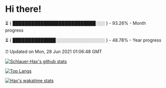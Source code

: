 # Hi there!

⏳ { ███████████████████████████░░░ } - 93.26% - Month progress

⏳ { ██████████████░░░░░░░░░░░░░░░░ } - 48.78% - Year progress

⏰ Updated on Mon, 28 Jun 2021 01:06:48 GMT


[![Schlauer-Hax's github stats](https://github-readme-stats.vercel.app/api?username=Schlauer-Hax&show_icons=true&theme=dark&count_private=true)](https://github.com/Schlauer-Hax)


[![Top Langs](https://github-readme-stats.vercel.app/api/top-langs/?username=Schlauer-Hax&layout=compact&theme=dark)](https://github.com/Schlauer-Hax?tab=repositories)


[![Hax's wakatime stats](https://github-readme-stats.vercel.app/api/wakatime?username=Hax&theme=dark)](https://wakatime.com/@Hax)


